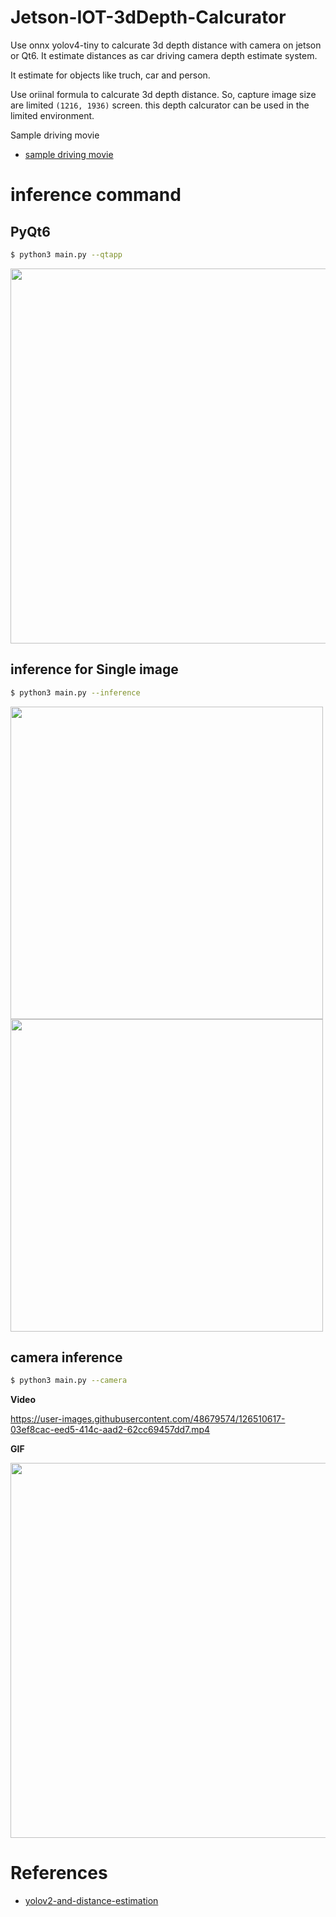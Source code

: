 # Jetson-IOT-3dDepth-Calcurator

Use onnx yolov4-tiny to calcurate 3d depth distance with camera on jetson or Qt6.
It estimate distances as car driving camera depth estimate system.

It estimate for objects like truch, car and person.

Use oriinal formula to calcurate 3d depth distance. 
So, capture image size are limited ```(1216, 1936)``` screen. this depth calcurator can be used in the limited environment. 


Sample driving movie
- [sample driving movie](https://drive.google.com/file/d/1czoTCb-Qud-LXYEMzN28TbWLxWAqNUh-/view?usp=sharing)


# inference command 

## PyQt6 
```zsh
$ python3 main.py --qtapp
```
<img src="https://user-images.githubusercontent.com/48679574/201970185-96b37e46-b9c5-4d5b-a482-be083cd2498c.png" width="600px">



## inference for Single image
```zsh
$ python3 main.py --inference
```
<img src="https://user-images.githubusercontent.com/48679574/126508415-888986c2-c81d-4e29-9432-bf71f84304c0.png" width="500px"><img src="https://user-images.githubusercontent.com/48679574/126508452-2b94da56-ee12-4c20-91f8-36a2b5f3b840.png" width="500px">


## camera inference
```zsh
$ python3 main.py --camera
```

<b>Video</b>

https://user-images.githubusercontent.com/48679574/126510617-03ef8cac-eed5-414c-aad2-62cc69457dd7.mp4


<b>GIF</b>

<img src="https://user-images.githubusercontent.com/48679574/126509431-ed5e0c31-c959-4771-a91d-b49567a0cd0d.gif" width="600px">

# References
- [yolov2-and-distance-estimation](https://github.com/muhammadshiraz/Real-time-object-detection-using-yolov2-and-distance-estimation)

